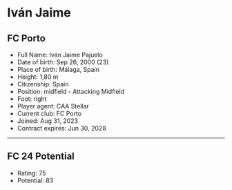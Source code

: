 # Iván Jaime
## FC Porto

- Full Name: Iván Jaime Pajuelo
- Date of birth: Sep 26, 2000 (23)
- Place of birth: Málaga, Spain
- Height: 1,80 m
- Citizenship: Spain
- Position: midfield - Attacking Midfield
- Foot: right
- Player agent: CAA Stellar
- Current club: FC Porto
- Joined: Aug 31, 2023
- Contract expires: Jun 30, 2028

---

## FC 24 Potential

- Rating: 75
- Potential: 83
